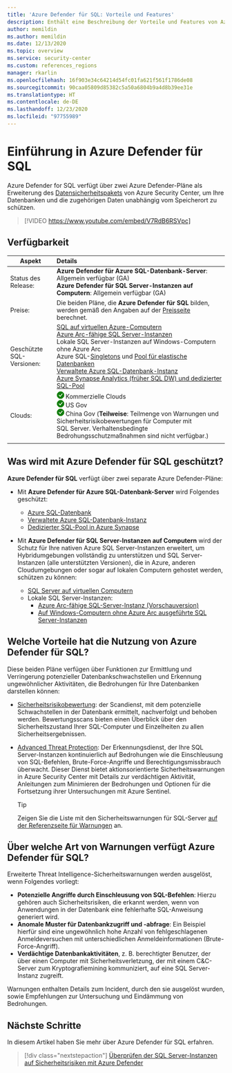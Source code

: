```yaml
---
title: 'Azure Defender für SQL: Vorteile und Features'
description: Enthält eine Beschreibung der Vorteile und Features von Azure Defender für SQL.
author: memildin
ms.author: memildin
ms.date: 12/13/2020
ms.topic: overview
ms.service: security-center
ms.custom: references_regions
manager: rkarlin
ms.openlocfilehash: 16f903e34c64214d54fc01fa621f561f1786de08
ms.sourcegitcommit: 90caa05809d85382c5a50a6804b9a4d8b39ee31e
ms.translationtype: HT
ms.contentlocale: de-DE
ms.lasthandoff: 12/23/2020
ms.locfileid: "97755989"
---
```

# <a name="introduction-to-azure-defender-for-sql"></a>Einführung in Azure Defender für SQL

Azure Defender for SQL verfügt über zwei Azure Defender-Pläne als Erweiterung des [Datensicherheitspakets](../azure-sql/database/azure-defender-for-sql.md) von Azure Security Center, um Ihre Datenbanken und die zugehörigen Daten unabhängig vom Speicherort zu schützen. 

> [!VIDEO https://www.youtube.com/embed/V7RdB6RSVpc]

## <a name="availability"></a>Verfügbarkeit

|Aspekt|Details|
|----|:----|
|Status des Release:|**Azure Defender für Azure SQL-Datenbank-Server**: Allgemein verfügbar (GA)<br>**Azure Defender für SQL Server-Instanzen auf Computern**: Allgemein verfügbar (GA) |
|Preise:|Die beiden Pläne, die **Azure Defender für SQL** bilden, werden gemäß den Angaben auf der [Preisseite](security-center-pricing.md) berechnet.|
|Geschützte SQL-Versionen:|[SQL auf virtuellen Azure-Computern](../azure-sql/virtual-machines/windows/sql-server-on-azure-vm-iaas-what-is-overview.md)<br>[Azure Arc-fähige SQL Server-Instanzen](https://docs.microsoft.com/sql/sql-server/azure-arc/overview)<br>Lokale SQL Server-Instanzen auf Windows-Computern ohne Azure Arc<br>Azure SQL-[Singletons](../azure-sql/database/single-database-overview.md) und [Pool für elastische Datenbanken](../azure-sql/database/elastic-pool-overview.md)<br>[Verwaltete Azure SQL-Datenbank-Instanz](../azure-sql/managed-instance/sql-managed-instance-paas-overview.md)<br>[Azure Synapse Analytics (früher SQL DW) und dedizierter SQL-Pool](../synapse-analytics/sql-data-warehouse/sql-data-warehouse-overview-what-is.md)|
|Clouds:|![Ja](./media/icons/yes-icon.png) Kommerzielle Clouds<br>![Ja](./media/icons/yes-icon.png) US Gov<br>![Ja](./media/icons/yes-icon.png) China Gov (**Teilweise**: Teilmenge von Warnungen und Sicherheitsrisikobewertungen für Computer mit SQL Server. Verhaltensbedingte Bedrohungsschutzmaßnahmen sind nicht verfügbar.)|
|||

## <a name="what-does-azure-defender-for-sql-protect"></a>Was wird mit Azure Defender für SQL geschützt?

**Azure Defender für SQL** verfügt über zwei separate Azure Defender-Pläne:

- Mit **Azure Defender für Azure SQL-Datenbank-Server** wird Folgendes geschützt:
    - [Azure SQL-Datenbank](../azure-sql/database/sql-database-paas-overview.md)
    - [Verwaltete Azure SQL-Datenbank-Instanz](../azure-sql/managed-instance/sql-managed-instance-paas-overview.md)
    - [Dedizierter SQL-Pool in Azure Synapse](../synapse-analytics/sql-data-warehouse/sql-data-warehouse-overview-what-is.md)

- Mit **Azure Defender für SQL Server-Instanzen auf Computern** wird der Schutz für Ihre nativen Azure SQL Server-Instanzen erweitert, um Hybridumgebungen vollständig zu unterstützen und SQL Server-Instanzen (alle unterstützten Versionen), die in Azure, anderen Cloudumgebungen oder sogar auf lokalen Computern gehostet werden, schützen zu können:
    - [SQL Server auf virtuellen Computern](https://azure.microsoft.com/services/virtual-machines/sql-server/)
    - Lokale SQL Server-Instanzen:
        - [Azure Arc-fähige SQL-Server-Instanz (Vorschauversion)](https://docs.microsoft.com/sql/sql-server/azure-arc/overview)
        - [Auf Windows-Computern ohne Azure Arc ausgeführte SQL Server-Instanzen](../azure-monitor/platform/agent-windows.md)


## <a name="what-are-the-benefits-of-azure-defender-for-sql"></a>Welche Vorteile hat die Nutzung von Azure Defender für SQL?

Diese beiden Pläne verfügen über Funktionen zur Ermittlung und Verringerung potenzieller Datenbankschwachstellen und Erkennung ungewöhnlicher Aktivitäten, die Bedrohungen für Ihre Datenbanken darstellen können:

- [Sicherheitsrisikobewertung](../azure-sql/database/sql-vulnerability-assessment.md): der Scandienst, mit dem potenzielle Schwachstellen in der Datenbank ermittelt, nachverfolgt und behoben werden. Bewertungsscans bieten einen Überblick über den Sicherheitszustand Ihrer SQL-Computer und Einzelheiten zu allen Sicherheitsergebnissen.

- [Advanced Threat Protection](../azure-sql/database/threat-detection-overview.md): Der Erkennungsdienst, der Ihre SQL Server-Instanzen kontinuierlich auf Bedrohungen wie die Einschleusung von SQL-Befehlen, Brute-Force-Angriffe und Berechtigungsmissbrauch überwacht. Dieser Dienst bietet aktionsorientierte Sicherheitswarnungen in Azure Security Center mit Details zur verdächtigen Aktivität, Anleitungen zum Minimieren der Bedrohungen und Optionen für die Fortsetzung ihrer Untersuchungen mit Azure Sentinel. 
    > [!TIP]
    > Zeigen Sie die Liste mit den Sicherheitswarnungen für SQL-Server [auf der Referenzseite für Warnungen](alerts-reference.md#alerts-sql-db-and-warehouse) an.


## <a name="what-kind-of-alerts-does-azure-defender-for-sql-provide"></a>Über welche Art von Warnungen verfügt Azure Defender für SQL?

Erweiterte Threat Intelligence-Sicherheitswarnungen werden ausgelöst, wenn Folgendes vorliegt:

- **Potenzielle Angriffe durch Einschleusung von SQL-Befehlen**: Hierzu gehören auch Sicherheitsrisiken, die erkannt werden, wenn von Anwendungen in der Datenbank eine fehlerhafte SQL-Anweisung generiert wird.
- **Anomale Muster für Datenbankzugriff und -abfrage**: Ein Beispiel hierfür sind eine ungewöhnlich hohe Anzahl von fehlgeschlagenen Anmeldeversuchen mit unterschiedlichen Anmeldeinformationen (Brute-Force-Angriff).
- **Verdächtige Datenbankaktivitäten**, z. B. berechtigter Benutzer, der über einen Computer mit Sicherheitsverletzung, der mit einem C&C-Server zum Kryptografiemining kommuniziert, auf eine SQL Server-Instanz zugreift.

Warnungen enthalten Details zum Incident, durch den sie ausgelöst wurden, sowie Empfehlungen zur Untersuchung und Eindämmung von Bedrohungen.



## <a name="next-steps"></a>Nächste Schritte

In diesem Artikel haben Sie mehr über Azure Defender für SQL erfahren.

> [!div class="nextstepaction"]
> [Überprüfen der SQL Server-Instanzen auf Sicherheitsrisiken mit Azure Defender](defender-for-sql-usage.md)